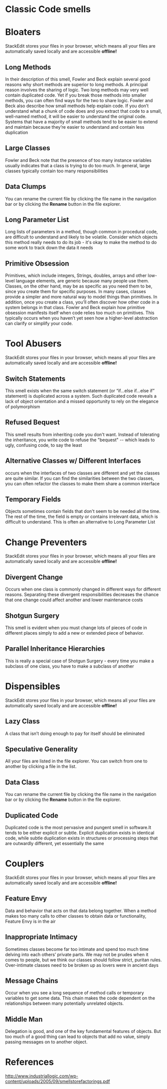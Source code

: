 # Classic Code smells 


# Bloaters

StackEdit stores your files in your browser, which means all your files are automatically saved locally and are accessible **offline!**

## Long Methods

In their description of this smell, Fowler and Beck explain several good reasons why short methods are superior to long methods. A principal reason involves the sharing of logic. Two long methods may very well contain duplicated code. Yet if you break those methods into smaller methods, you can often find ways for the two to share logic. Fowler and Beck also describe how small methods help explain code. If you don’t understand what a chunk of code does and you extract that code to a small, well-named method, it will be easier to understand the original code. Systems that have a majority of small methods tend to be easier to extend and maintain because they’re easier to understand and contain less duplication

## Large Classes

Fowler and Beck note that the presence of too many instance variables usually indicates that a class is trying to do too much. In general, large classes typically contain too many responsibilities

## Data Clumps

You can rename the current file by clicking the file name in the navigation bar or by clicking the **Rename** button in the file explorer.

## Long Parameter List

Long lists of parameters in a method, though common in procedural code, are difficult to understand and likely to be volatile. Consider which objects this method really needs to do its job - it's okay to make the method to do some work to track down the data it needs

## Primitive Obsession

Primitives, which include integers, Strings, doubles, arrays and other low-level language elements, are generic because many people use them. Classes, on the other hand, may be as specific as you need them to be, since you create them for specific purposes. In many cases, classes provide a simpler and more natural way to model things than primitives. In addition, once you create a class, you’ll often discover how other code in a system belongs in that class. Fowler and Beck explain how primitive obsession manifests itself when code relies too much on primitives. This typically occurs when you haven’t yet seen how a higher-level abstraction can clarify or simplify your code.

# Tool Abusers

StackEdit stores your files in your browser, which means all your files are automatically saved locally and are accessible **offline!**

## Switch Statements

This smell exists when the same switch statement (or “if…else if…else if” statement) is duplicated across a system. Such duplicated code reveals a lack of object orientation and a missed opportunity to rely on the elegance of polymorphism

## Refused Bequest

This smell results from inheriting code you don't want. Instead of tolerating the inheritance, you write code to refuse the "bequest" -- which leads to ugly, confusing code, to say the least

## Alternative Classes w/ Different Interfaces

occurs when the interfaces of two classes are different and yet the classes are quite similar. If you can find the similarities between
the two classes, you can often refactor the classes to make them share a common interface

## Temporary Fields

Objects sometimes contain fields that don't seem to be needed all the time. The rest of the time, the field is empty or contains irrelevant data, which is difficult to understand. This is often an alternative to Long Parameter List

# Change Preventers

StackEdit stores your files in your browser, which means all your files are automatically saved locally and are accessible **offline!**

## Divergent Change

Occurs when one class is commonly changed in different ways for different reasons. Separating these divergent responsibilities decreases the chance that one change could affect another and lower maintenance costs

## Shotgun Surgery

This smell is evident when you must change lots of pieces of code in different places simply to add a new or extended piece of behavior.

## Parallel Inheritance Hierarchies

This is really a special case of Shotgun Surgery - every time you make a subclass of one class, you have to make a subclass of another


# Dispensibles

StackEdit stores your files in your browser, which means all your files are automatically saved locally and are accessible **offline!**

## Lazy Class

A class that isn’t doing enough to pay for itself should be eliminated

## Speculative Generality

All your files are listed in the file explorer. You can switch from one to another by clicking a file in the list.

## Data Class

You can rename the current file by clicking the file name in the navigation bar or by clicking the **Rename** button in the file explorer.

## Duplicated Code

Duplicated code is the most pervasive and pungent smell in software.It tends to be either explicit or subtle. Explicit duplication exists in identical code, while subtle duplication exists in structures or processing steps that are outwardly different, yet essentially the same

# Couplers

StackEdit stores your files in your browser, which means all your files are automatically saved locally and are accessible **offline!**

## Feature Envy

Data and behavior that acts on that data belong together. When a method makes too many calls to other classes to obtain data or functionality, Feature Envy is in the air

## Inappropriate Intimacy

Sometimes classes become far too intimate and spend too much time delving into each others’ private parts. We may not be prudes when it comes to people, but we think our classes should follow strict, puritan rules. Over-intimate classes need to be broken up as lovers were in ancient days

## Message Chains

Occur when you see a long sequence of method calls or temporary variables to get some data. This chain makes the code dependent on the relationships between many potentially unrelated objects.

## Middle Man

Delegation is good, and one of the key fundamental features of objects. But too much of a good thing can lead to objects that add no value, simply passing messages on to another object.

# References 

http://www.industriallogic.com/wp-content/uploads/2005/09/smellstorefactorings.pdf
